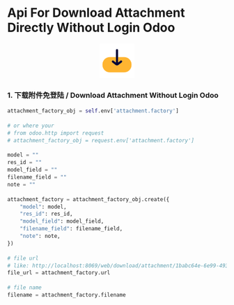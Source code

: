 # Api For Download Attachment Directly Without Login Odoo

<div align=center>
  <img src="static/description/icon.png" width="80"/>
</div>

### 1. 下载附件免登陆 / Download Attachment Without Login Odoo

```python
attachment_factory_obj = self.env['attachment.factory']

# or where your
# from odoo.http import request
# attachment_factory_obj = request.env['attachment.factory']

model = ""
res_id = ""
model_field = ""
filename_field = ""
note = ""

attachment_factory = attachment_factory_obj.create({
    "model": model,
    "res_id": res_id,
    "model_field": model_field,
    "filename_field": filename_field,
    "note": note,
})

# file url
# like: http://localhost:8069/web/download/attachment/1babc64e-6e99-4934-bc84-28263a0fdd88
file_url = attachment_factory.url

# file name
filename = attachment_factory.filename
```

